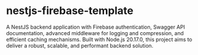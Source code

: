 # nestjs-firebase-template
A NestJS backend application with Firebase authentication, Swagger API documentation, advanced middleware for logging and compression, and efficient caching mechanisms. Built with Node.js 20.17.0, this project aims to deliver a robust, scalable, and performant backend solution.
